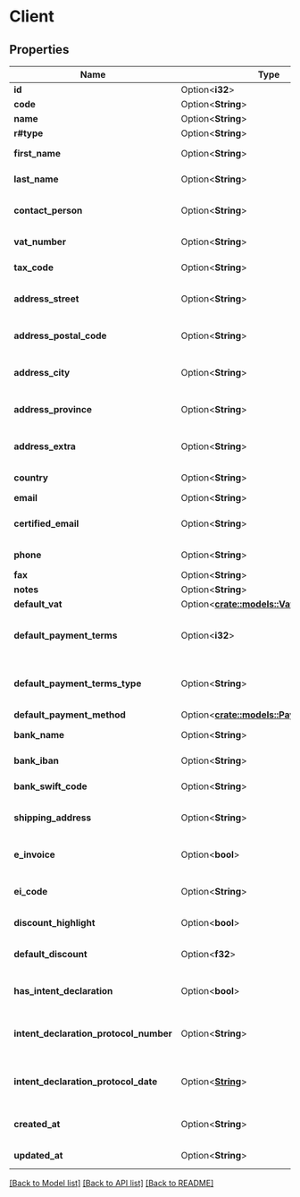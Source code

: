 # Client

## Properties

Name | Type | Description | Notes
------------ | ------------- | ------------- | -------------
**id** | Option<**i32**> | Client id | [optional]
**code** | Option<**String**> | Client code | [optional]
**name** | Option<**String**> | Client name | [optional]
**r#type** | Option<**String**> | Client type | [optional]
**first_name** | Option<**String**> | Client first name | [optional]
**last_name** | Option<**String**> | Client last name | [optional]
**contact_person** | Option<**String**> | Client contact person | [optional]
**vat_number** | Option<**String**> | Client vat number | [optional]
**tax_code** | Option<**String**> | Client tax code | [optional]
**address_street** | Option<**String**> | Client address street | [optional]
**address_postal_code** | Option<**String**> | Client address postal code | [optional]
**address_city** | Option<**String**> | Client address city | [optional]
**address_province** | Option<**String**> | Client address province | [optional]
**address_extra** | Option<**String**> | Client address extra info | [optional]
**country** | Option<**String**> | Client country | [optional]
**email** | Option<**String**> | Client email | [optional]
**certified_email** | Option<**String**> | Client certified email | [optional]
**phone** | Option<**String**> | Client phone | [optional]
**fax** | Option<**String**> | Client fax | [optional]
**notes** | Option<**String**> | Client extra | [optional]
**default_vat** | Option<[**crate::models::VatType**](VatType.md)> |  | [optional]
**default_payment_terms** | Option<**i32**> | Client default payment terms | [optional]
**default_payment_terms_type** | Option<**String**> | Payment terms type | [optional][default to Standard]
**default_payment_method** | Option<[**crate::models::PaymentMethod**](PaymentMethod.md)> |  | [optional]
**bank_name** | Option<**String**> | Client bank name | [optional]
**bank_iban** | Option<**String**> | Client bank iban | [optional]
**bank_swift_code** | Option<**String**> | Client bank swift code | [optional]
**shipping_address** | Option<**String**> | Client shipping address | [optional]
**e_invoice** | Option<**bool**> | Use e-invoices for this entity | [optional]
**ei_code** | Option<**String**> | Client e-invoice code  | [optional]
**discount_highlight** | Option<**bool**> | Highlight Discount | [optional]
**default_discount** | Option<**f32**> | Client default discount | [optional]
**has_intent_declaration** | Option<**bool**> | Client has intent declaration | [optional]
**intent_declaration_protocol_number** | Option<**String**> | Client intent declaration protocol number | [optional]
**intent_declaration_protocol_date** | Option<[**String**](string.md)> | Client intent declaration protocol date | [optional]
**created_at** | Option<**String**> | Client creation date | [optional]
**updated_at** | Option<**String**> | Client last update date | [optional]

[[Back to Model list]](../README.md#documentation-for-models) [[Back to API list]](../README.md#documentation-for-api-endpoints) [[Back to README]](../README.md)


